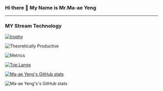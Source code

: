 ### Hi there 👋 My Name is Mr.Ma-ae Yeng
---------------------------------------------
### MY Stream Technology 

[![trophy](https://github-profile-trophy.vercel.app/?username=maaeyeng&theme=onedark)](https://github.com/maaeyeng/github-profile-trophy)


![Theoretically Productive](https://img.shields.io/badge/THEORETICALLY-PRODUCTIVE-blueviolet)

![Metrics](https://metrics.lecoq.io/maaeyeng?template=classic&isocalendar=1&pagespeed=1&base.indepth=false&base.hireable=false&isocalendar.duration=half-year&pagespeed.url=.user.website&pagespeed.detailed=false&pagespeed.screenshot=false&pagespeed.pwa=false&config.timezone=Asia%2FBangkok)


<!--
**maaeyeng/maaeyeng** is a ✨ _special_ ✨ repository because its `README.md` (this file) appears on your GitHub profile.

Here are some ideas to get you started:

- 🔭 I’m currently working on ...
- 🌱 I’m currently learning ...
- 👯 I’m looking to collaborate on ...
- 🤔 I’m looking for help with ...
- 💬 Ask me about ...
- 📫 How to reach me: ...
- 😄 Pronouns: ...
- ⚡ Fun fact: ...
-->


[![Top Langs](https://github-readme-stats.vercel.app/api/top-langs/?username=maaeyeng)](https://github.com/maaeyeng/github-readme-stats)


[![Ma-ae Yeng's GitHub stats](https://github-readme-stats.vercel.app/api?username=maaeyeng)](https://github.com/maaeyeng&show_icons=true&theme=highcontrast)

![Ma-ae Yeng's's GitHub stats](https://github-readme-stats.vercel.app/api?username=maaeyeng&hide=contribs,prs)
